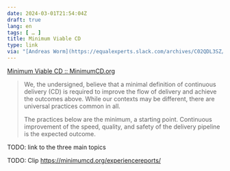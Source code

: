 ```yaml
---
date: 2024-03-01T21:54:04Z
draft: true
lang: en
tags: [ … ]
title: Minimum Viable CD
type: link
via: "[Andreas Worm](https://equalexperts.slack.com/archives/C02QDL3SZ/p1709283530704829?thread_ts=1709225314.926559&channel=C02QDL3SZ&message_ts=1709283530.704829)"
---
```


[Minimum Viable CD :: MinimumCD.org](https://minimumcd.org/minimumcd/)

> We, the undersigned, believe that a minimal definition of continuous delivery (CD) is required to improve the flow of delivery and achieve the outcomes above. While our contexts may be different, there are universal practices common in all.
>
> The practices below are the minimum, a starting point. Continuous improvement of the speed, quality, and safety of the delivery pipeline is the expected outcome.

TODO: link to the three main topics

TODO: Clip https://minimumcd.org/experiencereports/
